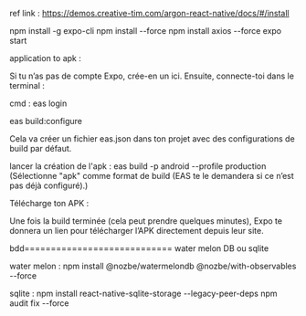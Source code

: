 ref link : https://demos.creative-tim.com/argon-react-native/docs/#/install

npm install -g expo-cli
npm install --force
npm install axios --force
expo start

application to apk :

Si tu n’as pas de compte Expo, crée-en un ici.
Ensuite, connecte-toi dans le terminal :

cmd : eas login


eas build:configure

Cela va créer un fichier eas.json dans ton projet avec des configurations de build par défaut.

lancer la création de l'apk : eas build -p android --profile production
(Sélectionne "apk" comme format de build (EAS te le demandera si ce n’est pas déjà configuré).)

Télécharge ton APK :

Une fois la build terminée (cela peut prendre quelques minutes), Expo te donnera un lien pour télécharger l’APK directement depuis leur site.

bdd============================
water melon DB 
ou
sqlite

water melon : npm install @nozbe/watermelondb @nozbe/with-observables --force

sqlite : npm install react-native-sqlite-storage --legacy-peer-deps
npm audit fix --force
